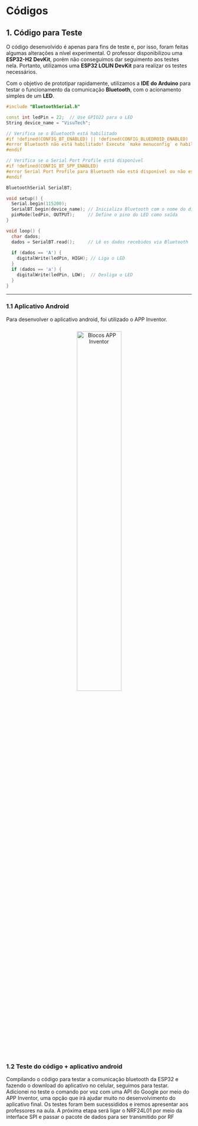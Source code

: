 # Códigos

## 1. Código para Teste

O código desenvolvido é apenas para fins de teste e, por isso, foram feitas algumas alterações a nível experimental. O professor disponibilizou uma **ESP32-H2 DevKit**, porém não conseguimos dar seguimento aos testes nela. Portanto, utilizamos uma **ESP32 LOLIN DevKit** para realizar os testes necessários.

Com o objetivo de prototipar rapidamente, utilizamos a **IDE do Arduino** para testar o funcionamento da comunicação **Bluetooth**, com o acionamento simples de um **LED**.

```cpp
#include "BluetoothSerial.h"

const int ledPin = 22;  // Use GPIO22 para o LED
String device_name = "VisuTech";

// Verifica se o Bluetooth está habilitado
#if !defined(CONFIG_BT_ENABLED) || !defined(CONFIG_BLUEDROID_ENABLED)
#error Bluetooth não está habilitado! Execute `make menuconfig` e habilite-o
#endif

// Verifica se o Serial Port Profile está disponível
#if !defined(CONFIG_BT_SPP_ENABLED)
#error Serial Port Profile para Bluetooth não está disponível ou não está habilitado. Ele está disponível apenas para o chip ESP32.
#endif

BluetoothSerial SerialBT;

void setup() {
  Serial.begin(115200);
  SerialBT.begin(device_name); // Inicializa Bluetooth com o nome do dispositivo
  pinMode(ledPin, OUTPUT);     // Define o pino do LED como saída
}

void loop() {
  char dados;
  dados = SerialBT.read();     // Lê os dados recebidos via Bluetooth
  
  if (dados == 'A') {
    digitalWrite(ledPin, HIGH); // Liga o LED
  }
  if (dados == 'a') {
    digitalWrite(ledPin, LOW);  // Desliga o LED
  }
}
```

---

### 1.1 Aplicativo Android

Para desenvolver o aplicativo android, foi utilizado o APP Inventor.

<div style="text-align: center; padding: 10px;">
  <img src="../img/blocos-app-inventor.png/" width="50%" alt="Blocos APP Inventor">
</div>

### 1.2 Teste do código + aplicativo android

Compilando o código para testar a comunicação bluetooth da ESP32 e fazendo o download do aplicativo no celular, seguimos para testar.
Adicionei no teste o comando por voz com uma API do Google por meio do APP Inventor, uma opção que irá ajudar muito no desenvolvimento do aplicativo final.
Os testes foram bem sucessididos e iremos apresentar aos professores na aula.
A próxima etapa será ligar o NRF24L01 por meio da interface SPI e passar o pacote de dados para ser transmitido por RF
